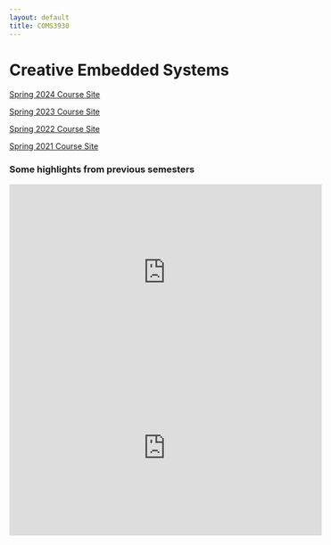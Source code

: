 ```yaml
---
layout: default
title: COMS3930
---
```


# Creative Embedded Systems

[Spring 2024 Course Site](./spring2024/)

[Spring 2023 Course Site](./spring2023/)

[Spring 2022 Course Site](./spring2022/)

[Spring 2021 Course Site](./spring2021/)

### Some highlights from previous semesters

<iframe width="560" height="315" src="https://www.youtube-nocookie.com/embed/aSnwx1EfZ9s" title="YouTube video player" frameborder="0" allow="accelerometer; autoplay; clipboard-write; encrypted-media; gyroscope; picture-in-picture" allowfullscreen></iframe>

<br>

<iframe width="560" height="315" src="https://www.youtube-nocookie.com/embed/AR0eMbk_z5M" title="YouTube video player" frameborder="0" allow="accelerometer; autoplay; clipboard-write; encrypted-media; gyroscope; picture-in-picture" allowfullscreen></iframe>



